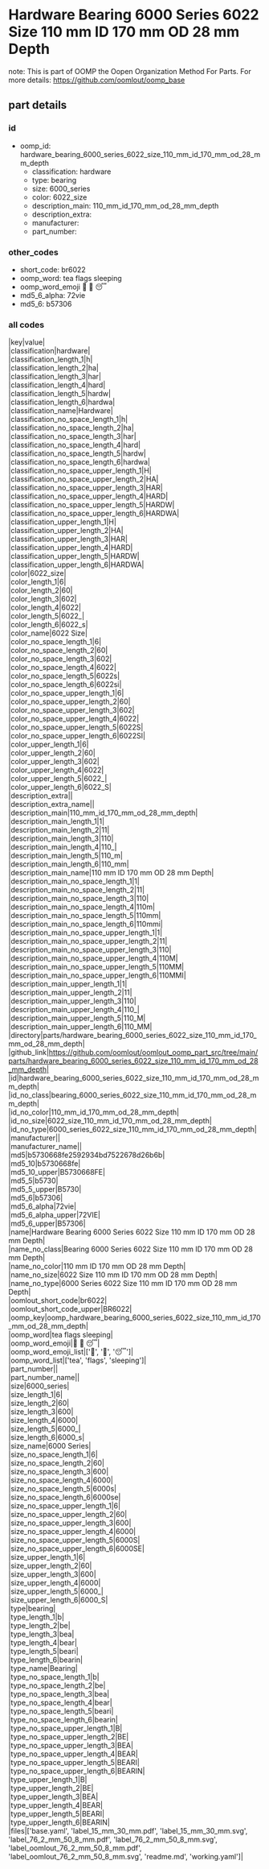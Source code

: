 # Hardware Bearing 6000 Series 6022 Size 110 mm ID 170 mm OD 28 mm Depth  

note: This is part of OOMP the Oopen Organization Method For Parts. For more details: https://github.com/oomlout/oomp_base

##  part details





### id
* oomp_id: hardware_bearing_6000_series_6022_size_110_mm_id_170_mm_od_28_mm_depth
  * classification: hardware
  * type: bearing
  * size: 6000_series
  * color: 6022_size
  * description_main: 110_mm_id_170_mm_od_28_mm_depth
  * description_extra: 
  * manufacturer: 
  * part_number: 

### other_codes
* short_code: br6022
* oomp_word: tea flags sleeping
* oomp_word_emoji :tea: :flags: :sleeping:
* md5_6_alpha: 72vie
* md5_6: b57306

### all codes 
|key|value|  
|classification|hardware|  
|classification_length_1|h|  
|classification_length_2|ha|  
|classification_length_3|har|  
|classification_length_4|hard|  
|classification_length_5|hardw|  
|classification_length_6|hardwa|  
|classification_name|Hardware|  
|classification_no_space_length_1|h|  
|classification_no_space_length_2|ha|  
|classification_no_space_length_3|har|  
|classification_no_space_length_4|hard|  
|classification_no_space_length_5|hardw|  
|classification_no_space_length_6|hardwa|  
|classification_no_space_upper_length_1|H|  
|classification_no_space_upper_length_2|HA|  
|classification_no_space_upper_length_3|HAR|  
|classification_no_space_upper_length_4|HARD|  
|classification_no_space_upper_length_5|HARDW|  
|classification_no_space_upper_length_6|HARDWA|  
|classification_upper_length_1|H|  
|classification_upper_length_2|HA|  
|classification_upper_length_3|HAR|  
|classification_upper_length_4|HARD|  
|classification_upper_length_5|HARDW|  
|classification_upper_length_6|HARDWA|  
|color|6022_size|  
|color_length_1|6|  
|color_length_2|60|  
|color_length_3|602|  
|color_length_4|6022|  
|color_length_5|6022_|  
|color_length_6|6022_s|  
|color_name|6022 Size|  
|color_no_space_length_1|6|  
|color_no_space_length_2|60|  
|color_no_space_length_3|602|  
|color_no_space_length_4|6022|  
|color_no_space_length_5|6022s|  
|color_no_space_length_6|6022si|  
|color_no_space_upper_length_1|6|  
|color_no_space_upper_length_2|60|  
|color_no_space_upper_length_3|602|  
|color_no_space_upper_length_4|6022|  
|color_no_space_upper_length_5|6022S|  
|color_no_space_upper_length_6|6022SI|  
|color_upper_length_1|6|  
|color_upper_length_2|60|  
|color_upper_length_3|602|  
|color_upper_length_4|6022|  
|color_upper_length_5|6022_|  
|color_upper_length_6|6022_S|  
|description_extra||  
|description_extra_name||  
|description_main|110_mm_id_170_mm_od_28_mm_depth|  
|description_main_length_1|1|  
|description_main_length_2|11|  
|description_main_length_3|110|  
|description_main_length_4|110_|  
|description_main_length_5|110_m|  
|description_main_length_6|110_mm|  
|description_main_name|110 mm ID 170 mm OD 28 mm Depth|  
|description_main_no_space_length_1|1|  
|description_main_no_space_length_2|11|  
|description_main_no_space_length_3|110|  
|description_main_no_space_length_4|110m|  
|description_main_no_space_length_5|110mm|  
|description_main_no_space_length_6|110mmi|  
|description_main_no_space_upper_length_1|1|  
|description_main_no_space_upper_length_2|11|  
|description_main_no_space_upper_length_3|110|  
|description_main_no_space_upper_length_4|110M|  
|description_main_no_space_upper_length_5|110MM|  
|description_main_no_space_upper_length_6|110MMI|  
|description_main_upper_length_1|1|  
|description_main_upper_length_2|11|  
|description_main_upper_length_3|110|  
|description_main_upper_length_4|110_|  
|description_main_upper_length_5|110_M|  
|description_main_upper_length_6|110_MM|  
|directory|parts/hardware_bearing_6000_series_6022_size_110_mm_id_170_mm_od_28_mm_depth|  
|github_link|https://github.com/oomlout/oomlout_oomp_part_src/tree/main/parts/hardware_bearing_6000_series_6022_size_110_mm_id_170_mm_od_28_mm_depth|  
|id|hardware_bearing_6000_series_6022_size_110_mm_id_170_mm_od_28_mm_depth|  
|id_no_class|bearing_6000_series_6022_size_110_mm_id_170_mm_od_28_mm_depth|  
|id_no_color|110_mm_id_170_mm_od_28_mm_depth|  
|id_no_size|6022_size_110_mm_id_170_mm_od_28_mm_depth|  
|id_no_type|6000_series_6022_size_110_mm_id_170_mm_od_28_mm_depth|  
|manufacturer||  
|manufacturer_name||  
|md5|b5730668fe2592934bd7522678d26b6b|  
|md5_10|b5730668fe|  
|md5_10_upper|B5730668FE|  
|md5_5|b5730|  
|md5_5_upper|B5730|  
|md5_6|b57306|  
|md5_6_alpha|72vie|  
|md5_6_alpha_upper|72VIE|  
|md5_6_upper|B57306|  
|name|Hardware Bearing 6000 Series 6022 Size 110 mm ID 170 mm OD 28 mm Depth|  
|name_no_class|Bearing 6000 Series 6022 Size 110 mm ID 170 mm OD 28 mm Depth|  
|name_no_color|110 mm ID 170 mm OD 28 mm Depth|  
|name_no_size|6022 Size 110 mm ID 170 mm OD 28 mm Depth|  
|name_no_type|6000 Series 6022 Size 110 mm ID 170 mm OD 28 mm Depth|  
|oomlout_short_code|br6022|  
|oomlout_short_code_upper|BR6022|  
|oomp_key|oomp_hardware_bearing_6000_series_6022_size_110_mm_id_170_mm_od_28_mm_depth|  
|oomp_word|tea flags sleeping|  
|oomp_word_emoji|:tea: :flags: :sleeping:|  
|oomp_word_emoji_list|[':tea:', ':flags:', ':sleeping:']|  
|oomp_word_list|['tea', 'flags', 'sleeping']|  
|part_number||  
|part_number_name||  
|size|6000_series|  
|size_length_1|6|  
|size_length_2|60|  
|size_length_3|600|  
|size_length_4|6000|  
|size_length_5|6000_|  
|size_length_6|6000_s|  
|size_name|6000 Series|  
|size_no_space_length_1|6|  
|size_no_space_length_2|60|  
|size_no_space_length_3|600|  
|size_no_space_length_4|6000|  
|size_no_space_length_5|6000s|  
|size_no_space_length_6|6000se|  
|size_no_space_upper_length_1|6|  
|size_no_space_upper_length_2|60|  
|size_no_space_upper_length_3|600|  
|size_no_space_upper_length_4|6000|  
|size_no_space_upper_length_5|6000S|  
|size_no_space_upper_length_6|6000SE|  
|size_upper_length_1|6|  
|size_upper_length_2|60|  
|size_upper_length_3|600|  
|size_upper_length_4|6000|  
|size_upper_length_5|6000_|  
|size_upper_length_6|6000_S|  
|type|bearing|  
|type_length_1|b|  
|type_length_2|be|  
|type_length_3|bea|  
|type_length_4|bear|  
|type_length_5|beari|  
|type_length_6|bearin|  
|type_name|Bearing|  
|type_no_space_length_1|b|  
|type_no_space_length_2|be|  
|type_no_space_length_3|bea|  
|type_no_space_length_4|bear|  
|type_no_space_length_5|beari|  
|type_no_space_length_6|bearin|  
|type_no_space_upper_length_1|B|  
|type_no_space_upper_length_2|BE|  
|type_no_space_upper_length_3|BEA|  
|type_no_space_upper_length_4|BEAR|  
|type_no_space_upper_length_5|BEARI|  
|type_no_space_upper_length_6|BEARIN|  
|type_upper_length_1|B|  
|type_upper_length_2|BE|  
|type_upper_length_3|BEA|  
|type_upper_length_4|BEAR|  
|type_upper_length_5|BEARI|  
|type_upper_length_6|BEARIN|  
|files|['base.yaml', 'label_15_mm_30_mm.pdf', 'label_15_mm_30_mm.svg', 'label_76_2_mm_50_8_mm.pdf', 'label_76_2_mm_50_8_mm.svg', 'label_oomlout_76_2_mm_50_8_mm.pdf', 'label_oomlout_76_2_mm_50_8_mm.svg', 'readme.md', 'working.yaml']|  
